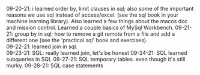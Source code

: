 09-20-21: i learned order by, limit clauses in sql; also some of the important reasons we use sql instead of access/excel. (see the sql book in your machine learning library). Also learned a few things about the macos doc and mission control.  Learned a couple basics of MySql Workbench.
09-21-21: group by in sql; how to remove a git remote from a file and add a different one (see the 'practical sql' book and exercises).  
09-22-21: learned join in sql.  
09-23-21: SQL: really learned join, let's be honest
09-24-21: SQL learned subqueries in SQL
09-27-21: SQL temporary tables. even though it's still murky.
09-28-21: SQL case statements

